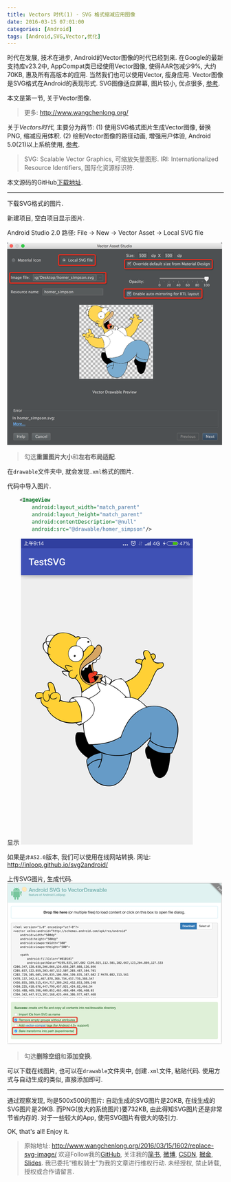 ```yaml
---
title: Vectors 时代(1) - SVG 格式缩减应用图像
date: 2016-03-15 07:01:00
categories: [Android]
tags: [Android,SVG,Vector,优化]
---
```


时代在发展, 技术在进步, Android的Vector图像的时代已经到来. 在Google的最新支持库v23.2中, AppCompat类已经使用Vector图像, 使得AAR包减少9%, 大约70KB, 惠及所有高版本的应用. 当然我们也可以使用Vector, 瘦身应用. Vector图像是SVG格式在Android的表现形式. SVG图像适应屏幕, 图片较小, 优点很多, [参考](https://zh.wikipedia.org/wiki/%E5%8F%AF%E7%B8%AE%E6%94%BE%E5%90%91%E9%87%8F%E5%9C%96%E5%BD%A2).

本文是第一节, 关于Vector图像.

<!-- more -->
> 更多: http://www.wangchenlong.org/

关于*Vectors时代*, 主要分为两节:
(1) 使用SVG格式图片生成Vector图像, 替换PNG, 缩减应用体积.
(2) 绘制Vector图像的路径动画, 增强用户体验, Android 5.0(21)以上系统使用, [参考](http://www.wangchenlong.org/2016/03/15/1602/svg-path-animation/).

> SVG: Scalable Vector Graphics, 可缩放矢量图形.
> IRI: Internationalized Resource Identifiers, 国际化资源标识符.

本文源码的GitHub[下载地址](https://github.com/SpikeKing/TestSVG).

---

下载SVG格式的图片.

新建项目, 空白项目显示图片.

Android Studio 2.0
路径: File -> New -> Vector Asset -> Local SVG file

![Load SVG](replace-svg-image/svg-as.png)

> 勾选**重置图片大小**和**左右布局适配**.

在``drawable``文件夹中, 就会发现``.xml``格式的图片.

代码中导入图片.
```xml
    <ImageView
        android:layout_width="match_parent"
        android:layout_height="match_parent"
        android:contentDescription="@null"
        android:src="@drawable/homer_simpson"/>
```

显示
![显示](replace-svg-image/svg-app.png)

如果是``非AS2.0``版本, 我们可以使用在线网站转换.
网址: http://inloop.github.io/svg2android/

上传SVG图片, 生成代码.
![Online](replace-svg-image/svg-online.png)

> 勾选**删除空组**和**添加变换**.

可以下载在线图片, 也可以在``drawable``文件夹中, 创建``.xml``文件, 粘贴代码.
使用方式与自动生成的类似, 直接添加即可.

---

通过观察发现, 均是500x500的图片:
自动生成的SVG图片是20KB, 在线生成的SVG图片是29KB.
而PNG(放大的系统图片)要732KB, 由此得知SVG图片还是非常节省内存的.
对于一些较大的App, 使用SVG图片有很大的吸引力.

OK, that's all! Enjoy it.

> 原始地址: 
> http://www.wangchenlong.org/2016/03/15/1602/replace-svg-image/
> 欢迎Follow我的[GitHub](https://github.com/SpikeKing), 关注我的[简书](http://www.jianshu.com/users/e2b4dd6d3eb4/latest_articles), [微博](http://weibo.com/u/2852941392), [CSDN](http://blog.csdn.net/caroline_wendy), [掘金](http://gold.xitu.io/#/user/56de98c2f3609a005442ec58), [Slides](https://slides.com/spikeking). 
> 我已委托“维权骑士”为我的文章进行维权行动. 未经授权, 禁止转载, 授权或合作请留言.